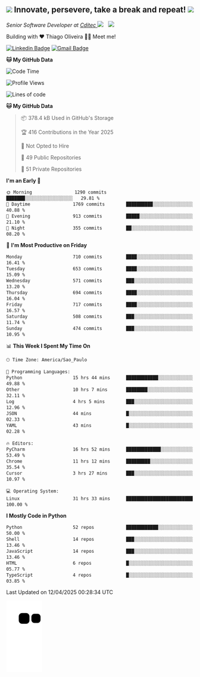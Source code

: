 <h2><img src="https://emojis.slackmojis.com/emojis/images/1531849430/4246/blob-sunglasses.gif?1531849430" width="30"/> Innovate, persevere, take a break and repeat! <img src="https://media.giphy.com/media/12oufCB0MyZ1Go/giphy.gif" width="50"></h2>
<img align='right' src="https://media.giphy.com/media/M9gbBd9nbDrOTu1Mqx/giphy.gif" width="230">
<p><em>Senior Software Developer at <a href="https://www.cditec.com.br/">Cditec
</a><img src="https://media.giphy.com/media/WUlplcMpOCEmTGBtBW/giphy.gif" width="30"> 
</em></p>



Building with ❤️ Thiago Oliveira 👋🏽 Meet me!

[![Linkedin Badge](https://img.shields.io/badge/-Thiago-blue?style=flat-square&logo=Linkedin&logoColor=white&link=https://www.linkedin.com/in/tgmarinho/)](https://www.linkedin.com/in/thiagoceconelo/) 
[![Gmail Badge](https://img.shields.io/badge/-thiceconelo@gmail.com-c14438?style=flat-square&logo=Gmail&logoColor=white&link=mailto:thiceconelo@gmail.com)](mailto:thiceconelo@gmail.com)

</em></p>

<!-- <span style="height ">
![Anurag's GitHub stats](https://github-readme-stats.vercel.app/api?username=arthurspk&show_icons=true&theme=tokyonight)
</span> -->

**🐱 My GitHub Data** 
<!--START_SECTION:waka-->
![Code Time](http://img.shields.io/badge/Code%20Time-2%2C954%20hrs%2054%20mins-blue)

![Profile Views](http://img.shields.io/badge/Profile%20Views-0-blue)

![Lines of code](https://img.shields.io/badge/From%20Hello%20World%20I%27ve%20Written-6.2%20million%20lines%20of%20code-blue)

**🐱 My GitHub Data** 

> 📦 378.4 kB Used in GitHub's Storage 
 > 
> 🏆 416 Contributions in the Year 2025
 > 
> 🚫 Not Opted to Hire
 > 
> 📜 49 Public Repositories 
 > 
> 🔑 51 Private Repositories 
 > 
**I'm an Early 🐤** 

```text
🌞 Morning                1290 commits        ███████░░░░░░░░░░░░░░░░░░   29.81 % 
🌆 Daytime                1769 commits        ██████████░░░░░░░░░░░░░░░   40.88 % 
🌃 Evening                913 commits         █████░░░░░░░░░░░░░░░░░░░░   21.10 % 
🌙 Night                  355 commits         ██░░░░░░░░░░░░░░░░░░░░░░░   08.20 % 
```
📅 **I'm Most Productive on Friday** 

```text
Monday                   710 commits         ████░░░░░░░░░░░░░░░░░░░░░   16.41 % 
Tuesday                  653 commits         ████░░░░░░░░░░░░░░░░░░░░░   15.09 % 
Wednesday                571 commits         ███░░░░░░░░░░░░░░░░░░░░░░   13.20 % 
Thursday                 694 commits         ████░░░░░░░░░░░░░░░░░░░░░   16.04 % 
Friday                   717 commits         ████░░░░░░░░░░░░░░░░░░░░░   16.57 % 
Saturday                 508 commits         ███░░░░░░░░░░░░░░░░░░░░░░   11.74 % 
Sunday                   474 commits         ███░░░░░░░░░░░░░░░░░░░░░░   10.95 % 
```


📊 **This Week I Spent My Time On** 

```text
🕑︎ Time Zone: America/Sao_Paulo

💬 Programming Languages: 
Python                   15 hrs 44 mins      ████████████░░░░░░░░░░░░░   49.88 % 
Other                    10 hrs 7 mins       ████████░░░░░░░░░░░░░░░░░   32.11 % 
Log                      4 hrs 5 mins        ███░░░░░░░░░░░░░░░░░░░░░░   12.96 % 
JSON                     44 mins             █░░░░░░░░░░░░░░░░░░░░░░░░   02.33 % 
YAML                     43 mins             █░░░░░░░░░░░░░░░░░░░░░░░░   02.28 % 

🔥 Editors: 
PyCharm                  16 hrs 52 mins      █████████████░░░░░░░░░░░░   53.49 % 
Chrome                   11 hrs 12 mins      █████████░░░░░░░░░░░░░░░░   35.54 % 
Cursor                   3 hrs 27 mins       ███░░░░░░░░░░░░░░░░░░░░░░   10.97 % 

💻 Operating System: 
Linux                    31 hrs 33 mins      █████████████████████████   100.00 % 
```

**I Mostly Code in Python** 

```text
Python                   52 repos            ████████████░░░░░░░░░░░░░   50.00 % 
Shell                    14 repos            ███░░░░░░░░░░░░░░░░░░░░░░   13.46 % 
JavaScript               14 repos            ███░░░░░░░░░░░░░░░░░░░░░░   13.46 % 
HTML                     6 repos             █░░░░░░░░░░░░░░░░░░░░░░░░   05.77 % 
TypeScript               4 repos             █░░░░░░░░░░░░░░░░░░░░░░░░   03.85 % 
```




 Last Updated on 12/04/2025 00:28:34 UTC
<!--END_SECTION:waka-->

![Snake animation](https://github.com/rafaballerini/rafaballerini/blob/output/github-contribution-grid-snake.svg)


<!---
ceconelo/ceconelo is a ✨ special ✨ repository because its `README.md` (this file) appears on your GitHub profile.
You can click the Preview link to take a look at your changes.
--->
